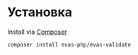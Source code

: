 # Установка

Install via [Composer](https://getcomposer.org/)
```
composer install evas-php/evas-validate
```
